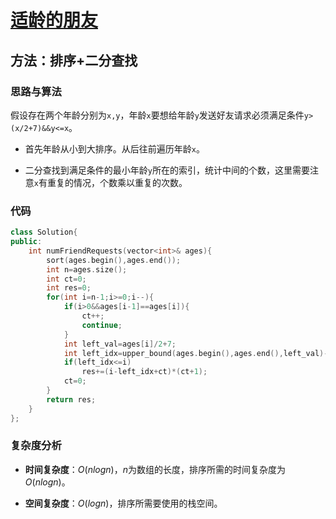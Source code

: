 # [适龄的朋友](https://leetcode-cn.com/problems/friends-of-appropriate-ages/)

## 方法：排序+二分查找

### 思路与算法

假设存在两个年龄分别为``x,y``，年龄``x``要想给年龄``y``发送好友请求必须满足条件``y>(x/2+7)&&y<=x``。

- 首先年龄从小到大排序。从后往前遍历年龄``x``。

- 二分查找到满足条件的最小年龄``y``所在的索引，统计中间的个数，这里需要注意``x``有重复的情况，个数乘以重复的次数。

### 代码

```c++
class Solution{
public:
    int numFriendRequests(vector<int>& ages){
        sort(ages.begin(),ages.end());
        int n=ages.size();
        int ct=0;
        int res=0;
        for(int i=n-1;i>=0;i--){
            if(i>0&&ages[i-1]==ages[i]){
                ct++;
                continue;
            }
            int left_val=ages[i]/2+7;
            int left_idx=upper_bound(ages.begin(),ages.end(),left_val)-ages.begin();
            if(left_idx<=i)
                res+=(i-left_idx+ct)*(ct+1);
            ct=0;
        }
        return res;
    }
};
```

### 复杂度分析

- **时间复杂度**：$O(nlogn)$，$n$为数组的长度，排序所需的时间复杂度为$O(nlogn)$。

- **空间复杂度**：$O(logn)$，排序所需要使用的栈空间。
